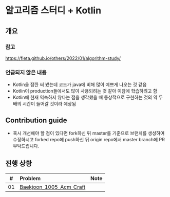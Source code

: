 # 알고리즘 스터디 + Kotlin

## 개요 

### 참고

https://fleta.github.io/others/2022/01/algorithm-study/

### 언급되지 않은 내용
 
- Kotlin을 잠깐 써 봤는데 코드가 java에 비해 많이 예쁘게 나오는 것 같음
- Kotlin이 production들에서도 많이 사용되려는 것 같아 이참에 학습하려고 함
- Kotlin에 현재 익숙하지 않다는 점을 생각했을 때 통상적으로 구현하는 것의 약 두 배의 시간이 들어갈 것이라 예상됨

## Contribution guide

- 혹시 개선해야 할 점이 있다면 fork하신 뒤 master를 기준으로 브랜치를 생성하여 수정하시고 forked repo에 push하신 뒤 origin repo에서 master branch에 PR 부탁드립니다.

## 진행 상황

|  #  | Problem                                                  | Note |
| :-: | :------------------------------------------------------- | :--- |
| 01  | [Baekjoon_1005_Acm_Craft](./src/main/kotlin/io/fleta/acmicpc/baekjoon/Prob1005.kt) |      |


